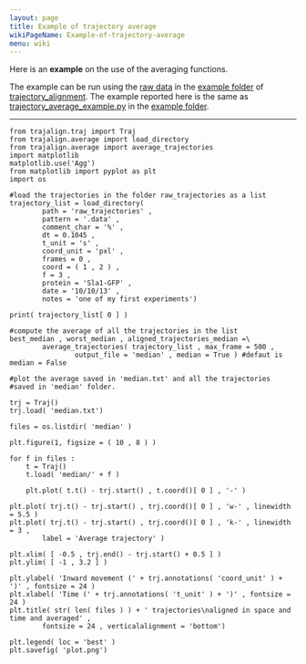 ```yaml
---
layout: page
title: Example of trajectory average
wikiPageName: Example-of-trajectory-average
menu: wiki
---
```


Here is an **example** on the use of the averaging functions.

The example can be run using the [raw data](https://github.com/apicco/trajectory_alignment/tree/master/example/trajectory_average_example/raw_trajectories) in the [example folder](https://github.com/apicco/trajectory_alignment/tree/master/example/trajectory_average_example) of [trajectory_alignment](https://github.com/apicco/trajectory_alignment). The example reported here is the same as [trajectory_average_example.py](https://github.com/apicco/trajectory_alignment/blob/master/example/trajectory_average_example/trajectory_average_example.py) in the [example folder](https://github.com/apicco/trajectory_alignment/tree/master/example/trajectory_average_example).

***

	from trajalign.traj import Traj
	from trajalign.average import load_directory
	from trajalign.average import average_trajectories
	import matplotlib
	matplotlib.use('Agg')
	from matplotlib import pyplot as plt
	import os
	
	#load the trajectories in the folder raw_trajectories as a list
	trajectory_list = load_directory(
			path = 'raw_trajectories' , 
			pattern = '.data' ,
			comment_char = '%' , 
			dt = 0.1045 , 
			t_unit = 's' , 
			coord_unit = 'pxl' , 
			frames = 0 , 
			coord = ( 1 , 2 ) , 
			f = 3 , 
			protein = 'Sla1-GFP' , 
			date = '10/10/13' , 
			notes = 'one of my first experiments')
	
	print( trajectory_list[ 0 ] )
	
	#compute the average of all the trajectories in the list
	best_median , worst_median , aligned_trajectories_median =\
			average_trajectories( trajectory_list , max_frame = 500 , 
					output_file = 'median' , median = True ) #defaut is median = False
	
	#plot the average saved in 'median.txt' and all the trajectories 
	#saved in 'median' folder.
	
	trj = Traj()
	trj.load( 'median.txt')
	
	files = os.listdir( 'median' )
	
	plt.figure(1, figsize = ( 10 , 8 ) )
	
	for f in files :
		t = Traj()
		t.load( 'median/' + f )
	
		plt.plot( t.t() - trj.start() , t.coord()[ 0 ] , '-' )
	
	plt.plot( trj.t() - trj.start() , trj.coord()[ 0 ] , 'w-' , linewidth = 5.5 )
	plt.plot( trj.t() - trj.start() , trj.coord()[ 0 ] , 'k-' , linewidth = 3 ,
			label = 'Average trajectory' )
	
	plt.xlim( [ -0.5 , trj.end() - trj.start() + 0.5 ] )
	plt.ylim( [ -1 , 3.2 ] )
	
	plt.ylabel( 'Inward movement (' + trj.annotations( 'coord_unit' ) + ')' , fontsize = 24 )
	plt.xlabel( 'Time (' + trj.annotations( 't_unit' ) + ')' , fontsize = 24 )
	plt.title( str( len( files ) ) + ' trajectories\naligned in space and time and averaged' ,
			fontsize = 24 , verticalalignment = 'bottom')
	
	plt.legend( loc = 'best' )
	plt.savefig( 'plot.png')
	
